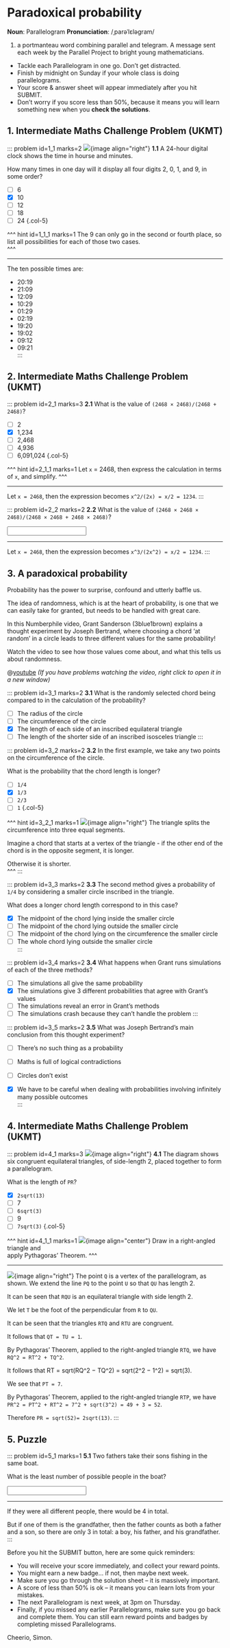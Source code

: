 # Paradoxical probability

<div class="dictionary">

__Noun__: Parallelogram
__Pronunciation__: /ˌparəˈlɛləɡram/

1. a portmanteau word combining parallel and telegram. A message sent each
week by the Parallel Project to bright young mathematicians.

</div>

*	Tackle each Parallelogram in one go. Don’t get distracted.
*	Finish by midnight on Sunday if your whole class is doing parallelograms.
*	Your score & answer sheet will appear immediately after you hit SUBMIT.
*	Don’t worry if you score less than 50%, because it means you will learn something new when you __check the solutions__.


## 1. Intermediate Maths Challenge Problem (UKMT)
<!--- 2019 (4) --->

::: problem id=1_1 marks=2
![](/resources/9-41-paradoxical-probability/1-digital_clock.png){image align="right"}
__1.1__ A 24-hour digital clock shows the time in hourse and minutes.  

How many times in one day will it display all four digits 2, 0, 1, and 9, in some order?

* [ ] 6
* [x] 10
* [ ] 12
* [ ] 18
* [ ] 24
{.col-5}

^^^ hint id=1_1_1 marks=1 
The 9 can only go in the second or fourth place, so list all possibilities for each of those two cases.  
^^^

---  

The ten possible times are:

* 20:19  
* 21:09  
* 12:09  
* 10:29  
* 01:29  
* 02:19  
* 19:20  
* 19:02  
* 09:12  
* 09:21  
:::


## 2. Intermediate Maths Challenge Problem (UKMT)
<!--- 2020 (10) --->

::: problem id=2_1 marks=3
__2.1__ What is the value of `(2468 × 2468)/(2468 + 2468)`?
* [ ] 2
* [x] 1,234
* [ ] 2,468
* [ ] 4,936
* [ ] 6,091,024
{.col-5}

^^^ hint id=2_1_1 marks=1 
Let `x` = 2468, then express the calculation in terms of `x`, and simplify.
^^^

---

Let `x = 2468`, then the expression becomes `x^2/(2x) = x/2 = 1234`.
:::

::: problem id=2_2 marks=2
__2.2__ What is the value of `(2468 × 2468 × 2468)/(2468 × 2468 + 2468 × 2468)`? 

<input type="number" solution="1234"/> 

---

Let `x = 2468`, then the expression becomes `x^3/(2x^2) = x/2 = 1234`.
:::


## 3. A paradoxical probability

Probability has the power to surprise, confound and utterly baffle us.  

The idea of randomness, which is at the heart of probability, is one that we can easily take for granted, but needs to be handled with great care.

In this Numberphile video, Grant Sanderson (3blue1brown) explains a thought experiment by Joseph Bertrand, where choosing a chord ‘at random’ in a circle leads to three different values for the same probability!  

Watch the video to see how those values come about, and what this tells us about randomness.

@[youtube](mZBwsm6B280?rel=0) _(If you have problems watching the video, right click to open it in a new window)_  

::: problem id=3_1 marks=2
__3.1__ What is the randomly selected chord being compared to in the calculation of the probability?  

* [ ] The radius of the circle 
* [ ] The circumference of the circle
* [x] The length of each side of an inscribed equilateral triangle 
* [ ] The length of the shorter side of an inscribed isosceles triangle
:::

::: problem id=3_2 marks=2
__3.2__ In the first example, we take any two points on the circumference of the circle.  

What is the probability that the chord length is longer?  

* [ ] `1/4`
* [x] `1/3`
* [ ] `2/3`
* [ ] `1`
{.col-5}

^^^ hint id=3_2_1 marks=1 
![](/resources/9-41-paradoxical-probability/3-2-chord-hint.jpg){image align="right"}
The triangle splits the circumference into three equal segments.  

Imagine a chord that starts at a vertex of the triangle - if the other end of the chord is in the opposite segment, it is longer.  

Otherwise it is shorter.  
^^^
:::

::: problem id=3_3 marks=2
__3.3__ The second method gives a probability of `1/4` by considering a smaller circle inscribed in the triangle.  

What does a longer chord length correspond to in this case?

* [x] The midpoint of the chord lying inside the smaller circle  
* [ ] The midpoint of the chord lying outside the smaller circle  
* [ ] The midpoint of the chord lying on the circumference the smaller circle  
* [ ] The whole chord lying outside the smaller circle  
:::

::: problem id=3_4 marks=2
__3.4__ What happens when Grant runs simulations of each of the three methods?

* [ ] The simulations all give the same probability
* [x] The simulations give 3 different probabilities that agree with Grant’s values
* [ ] The simulations reveal an error in Grant’s methods
* [ ] The simulations crash because they can’t handle the problem
:::

::: problem id=3_5 marks=2
__3.5__ What was Joseph Bertrand’s main conclusion from this thought experiment?

* [ ] There’s no such thing as a probability  
* [ ] Maths is full of logical contradictions  
* [ ] Circles don’t exist  
* [x] We have to be careful when dealing with probabilities involving infinitely many possible outcomes  
:::


## 4. Intermediate Maths Challenge Problem (UKMT)
<!--- 2019 (15) --->

::: problem id=4_1 marks=3
![](/resources/9-41-paradoxical-probability/4-diagram.jpg){image align="right"}
__4.1__ The diagram shows six congruent equilateral triangles, of side-length 2, placed together to form a parallelogram.  

What is the length of `PR`?
* [x] `2sqrt(13)`
* [ ] 7
* [ ] `6sqrt(3)`
* [ ] 9
* [ ] `7sqrt(3)`
{.col-5}

^^^ hint id=4_1_1 marks=1 
![](/resources/9-41-paradoxical-probability/4-diagram-hint.jpg){image align="center"}
Draw in a right-angled triangle and  
apply Pythagoras’ Theorem.
^^^

---
![](/resources/9-41-paradoxical-probability/4-diagram-hint.jpg){image align="right"}
The point `Q` is a vertex of the parallelogram, as shown. We extend the line `PQ` to the point `U` so that `QU` has length 2.  

It can be seen that `RQU` is an equilateral triangle with side length 2.  

We let `T` be the foot of the perpendicular from `R` to `QU`.  

It can be seen that the triangles `RTQ` and `RTU` are congruent.  

It follows that `QT = TU = 1`.  

By Pythagoras’ Theorem, applied to the right-angled triangle `RTQ`, we have `RQ^2 = RT^2 + TQ^2`.  

It follows that RT = sqrt(RQ^2 − TQ^2) = sqrt(2^2 − 1^2) = sqrt(3).  

We see that `PT = 7`.  

By Pythagoras’ Theorem, applied to the right-angled triangle `RTP`, we have `PR^2 = PT^2 + RT^2 = 7^2 + sqrt(3^2) = 49 + 3 = 52`.  

Therefore `PR = sqrt(52)= 2sqrt(13)`.
:::


## 5. Puzzle

::: problem id=5_1 marks=1
__5.1__ Two fathers take their sons fishing in the same boat.  

What is the least number of possible people in the boat?

<input type="number" solution="3"/> 

---

If they were all different people, there would be 4 in total.  

But if one of them is the grandfather, then the father counts as both a father and a son, so there are only 3 in total: a boy, his father, and his grandfather.
:::


Before you hit the SUBMIT button, here are some quick reminders:

*	You will receive your score immediately, and collect your reward points.
*	You might earn a new badge... if not, then maybe next week.
*	Make sure you go through the solution sheet – it is massively important.
*	A score of less than 50% is ok – it means you can learn lots from your mistakes.
*	The next Parallelogram is next week, at 3pm on Thursday.
*	Finally, if you missed any earlier Parallelograms, make sure you go back and complete them. You can still earn reward points and badges by completing missed Parallelograms.

Cheerio,
Simon.